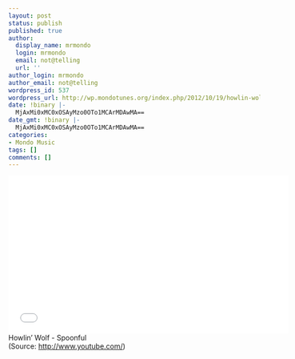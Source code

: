 ```yaml
---
layout: post
status: publish
published: true
author:
  display_name: mrmondo
  login: mrmondo
  email: not@telling
  url: ''
author_login: mrmondo
author_email: not@telling
wordpress_id: 537
wordpress_url: http://wp.mondotunes.org/index.php/2012/10/19/howlin-wolf-spoonful/
date: !binary |-
  MjAxMi0xMC0xOSAyMzo0OTo1MCArMDAwMA==
date_gmt: !binary |-
  MjAxMi0xMC0xOSAyMzo0OTo1MCArMDAwMA==
categories:
- Mondo Music
tags: []
comments: []
---
```

<iframe width="560" height="315" src="//www.youtube.com/embed/GW5Jss5bK1s" frameborder="0"> </iframe>
Howlin&#8217; Wolf - Spoonful
<div class="attribution">(<span>Source:</span> <a href="http://www.youtube.com/">http://www.youtube.com/</a>)</div>
